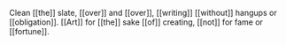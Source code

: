 Clean [[the]] slate, [[over]] and [[over]], [[writing]] [[without]] hangups or [[obligation]]. [[Art]] for [[the]] sake [[of]] creating, [[not]] for fame or [[fortune]].